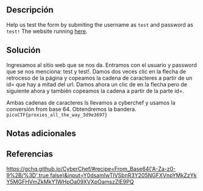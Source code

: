 
## Descripción

Help us test the form by submiting the username as `test` and password as `test!` The website running [here](http://saturn.picoctf.net:61387/).

## Solución

Ingresamos al sitio web que se nos da.
Entramos con el usuario y password que se nos menciona: test y test!.
Damos dos veces clic en la flecha de retroceso de la página y copeamos la cadena de caracteres a partir de un id= que hay a mitad del url. Damos ahora un clic de en la flecha pero de siguiente ahora y también copeamos la cadena a partir de la parte id=.

Ambas cadenas de caracteres ls llevamos a cyberchef y usamos la conversión from base 64. Obtendremos la bandera.
`picoCTF{proxies_all_the_way_3d9e3697}`

## Notas adicionales


## Referencias

https://gchq.github.io/CyberChef/#recipe=From_Base64('A-Za-z0-9%2B/%3D',true,false)&input=Y0dsamIwTlVSbnR3Y205NGFXVnpYMkZzYkY5MGFHVmZkMkY1WHpOa09XVXpOamszZlE9PQ